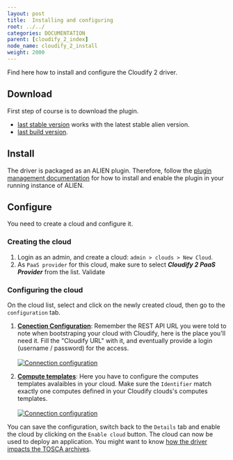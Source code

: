 ```yaml
---
layout: post
title:  Installing and configuring
root: ../../
categories: DOCUMENTATION
parent: [cloudify_2_index]
node_name: cloudify_2_install
weight: 2000
---
```


Find here how to install and configure the Cloudify 2 driver.

## Download ##
First step of course is to download the plugin.

* [last stable version](https://fastconnect.org/maven/service/local/artifact/maven/redirect?r=opensource&g=calm&a=calm-cloudify2-driver&v=LATEST&p=zip) works with the latest stable alien version.
* [last build version](https://fastconnect.org/maven/service/local/artifact/maven/redirect?r=opensource-snapshot&g=calm&a=calm-cloudify2-driver&v=LATEST&p=zip).

## Install ##
The driver is packaged as an ALIEN plugin. Therefore, follow the [plugin management documentation](../admin_guide/plugins.html "how to  manage plugins") for how to install and enable the plugin in your running instance of ALIEN.

## Configure ##
You need to create a cloud and configure it.

### Creating the cloud ###
1. Login as an admin, and create a cloud: `admin > clouds > New Cloud`.
2. As `PaaS provider` for this cloud, make sure to select ***Cloudify 2 PaaS Provider*** from the list. Validate

### Configuring the cloud ###
On the cloud list, select and click on the newly created cloud, then go to the `configuration` tab.

1. **<u>Conection Configuration</u>**: Remember the REST API URL you were told to note when bootstraping your cloud with Cloudify, here is the place you'll need it. Fill the "Cloudify URL" with it, and eventually provide a login (username / password) for the access.<br><br>
[![Connection configuration][config_cloud_cloudifyConUrl]][config_cloud_cloudifyConUrl]<br>

2. **<u>Compute templates</u>**: Here you have to configure the computes templates avalaibles in your cloud. Make sure the `Identifier` match exactly one computes defined in your Cloudify clouds's computes templates.<br><br>
[![Connection configuration][config_cloud_clouifyComputes]][config_cloud_clouifyComputes]<br>

You can save the configuration, switch back to the `Details` tab and enable the cloud by clicking on the `Enable cloud` button.
The cloud can now be used to deploy an application. You might want to know [how the driver impacts the TOSCA archives](tosca_archive.html "impacts on TOSCA archive").

[config_cloud_cloudifyConUrl]: ../images/cloudify2_driver/config_cloud_clouifyConUrl.png  "Connection configuration"

[config_cloud_clouifyComputes]: ../images/cloudify2_driver/config_cloud_clouifyComputes.png  "Connection configuration"
